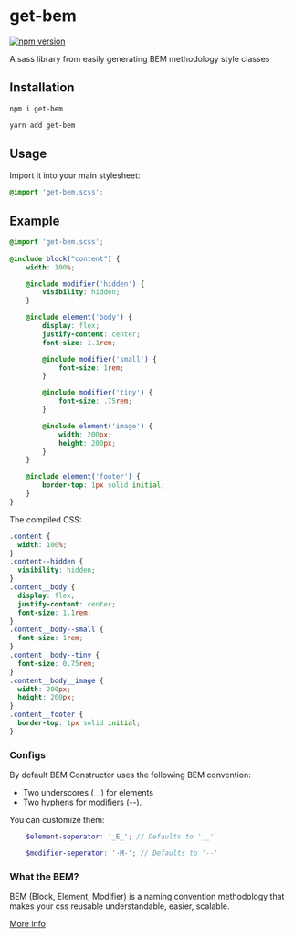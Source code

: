 # get-bem
 [![npm version](https://badge.fury.io/js/get-bem.svg)](https://badge.fury.io/js/get-bem)
 
A sass library from easily generating BEM methodology style classes

## Installation

````bash
npm i get-bem
````
````bash
yarn add get-bem
````


## Usage
Import it into your main stylesheet:

````scss
@import 'get-bem.scss';
````


## Example
````scss
@import 'get-bem.scss';
 
@include block("content") {
    width: 100%;

    @include modifier('hidden') {
        visibility: hidden;
    }

    @include element('body') { 
        display: flex;
        justify-content: center;
        font-size: 1.1rem;

        @include modifier('small') {
            font-size: 1rem;
        }

        @include modifier('tiny') {
            font-size: .75rem;
        }

        @include element('image') { 
            width: 200px;
            height: 200px;
        }
    }

    @include element('footer') {
        border-top: 1px solid initial;
    }
}
````

The compiled CSS:

````css
.content {
  width: 100%;
}
.content--hidden {
  visibility: hidden;
}
.content__body {
  display: flex;
  justify-content: center;
  font-size: 1.1rem;
}
.content__body--small {
  font-size: 1rem;
}
.content__body--tiny {
  font-size: 0.75rem;
}
.content__body__image {
  width: 200px;
  height: 200px;
}
.content__footer {
  border-top: 1px solid initial;
}

````

### Configs

By default BEM Constructor uses the following BEM convention:
- Two underscores (__) for elements
- Two hyphens for modifiers (--).

You can customize them:
````scss
    $element-seperator: '_E_'; // Defaults to '__'

    $modifier-seperator: '-M-'; // Defaults to '--'
````

### What the BEM?
BEM (Block, Element, Modifier) is a naming convention methodology that makes your css reusable understandable, easier, scalable.

[More info](http://getbem.com/)
